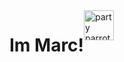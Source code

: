 
<div style="display:inline-flex;">
  <h1>Im Marc!</h1> 
  <img src="https://user-images.githubusercontent.com/47364895/157626274-bd64cddc-c725-4776-88b7-33244a31b285.gif" alt="party parrot laptop" width=48px align="center" /> 
</div>






